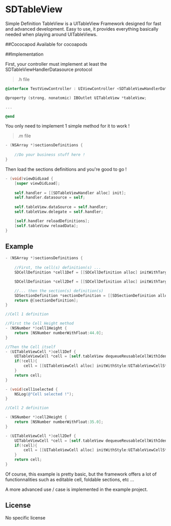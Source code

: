 # SDTableView
Simple Definition TableView is a UITableView Framework designed for fast and advanced development. Easy to use, it provides everything basically needed when playing around UITableViews.

##Cococapod
Available for cocoapods

##Implementation

First, your controller must implement at least the SDTableViewHandlerDatasource protocol

> .h file

```objective-c
@interface TestViewController : UIViewController <SDTableViewHandlerDatasource>

@property (strong, nonatomic) IBOutlet UITableView *tableView;

...

@end
```

You only need to implement 1 simple method for it to work ! 

> .m file

```objective-c
- (NSArray *)sectionsDefinitions {
    
    //Do your business stuff here !
}
```

Then load the sections definitions and you're good to go !

```objective-c
- (void)viewDidLoad {
    [super viewDidLoad];
        
    self.handler = [[SDTableViewHandler alloc] init];
    self.handler.datasource = self;
    
    self.tableView.dataSource = self.handler;
    self.tableView.delegate = self.handler;

    [self.handler reloadDefinitions];
    [self.tableView reloadData];
}
```

## Example

```objective-c
- (NSArray *)sectionsDefinitions {
    
    //First, the cell(s) definition(s) ...
    SDCellDefinition *cell1Def = [[SDCellDefinition alloc] initWithTarget:self heightMethod:@selector(cell1Height) displayMethod:@selector(cell1Def) selectedMethod:@selector(cell1selected)];

    SDCellDefinition *cell2Def = [[SDCellDefinition alloc] initWithTarget:self heightMethod:@selector(cell2Height) displayMethod:@selector(cell2Def) selectedMethod:nil object:@{@"key" : @"Any Object Value"}]; // You can pass any object as a parameter. If you have multiple parameters, use a structure like NSArray

    //... then the section(s) definition(s)
    SDSectionDefinition *sectionDefinition = [[SDSectionDefinition alloc] initWithCells:@[cell1Def, cell2Def]];
    return @[sectionDefinition];
}

//Cell 1 definition

//First the Cell Height method
- (NSNumber *)cell1Height {
    return [NSNumber numberWithFloat:44.0];
}

//Then the Cell itself
- (UITableViewCell *)cell1Def {
	UITableViewCell *cell = [self.tableView dequeueReusableCellWithIdentifier:@"SomeIdentifier"];
	if(!cell){
		cell = [[UITableViewCell alloc] initWithStyle:UITableViewCellStyleDefault reuseIdentifier:@"SomeIdentifier"];
	}
    return cell;
}

- (void)cell1selected {
    NSLog(@"Cell selected !");
}

//Cell 2 definition

- (NSNumber *)cell2Height {
    return [NSNumber numberWithFloat:35.0];
}

- (UITableViewCell *)cell2Def {
    UITableViewCell *cell = [self.tableView dequeueReusableCellWithIdentifier:@"SomeOtherIdentifier"];
	if(!cell){
		cell = [[UITableViewCell alloc] initWithStyle:UITableViewCellStyleDefault reuseIdentifier:@"SomeOtherIdentifier"];
	}
    return cell;
}
```

Of course, this example is pretty basic, but the framework offers a lot of functionnalities such as editable cell, foldable sections, etc ... 

A more advanced use / case is implemented in the example project.

## License

No specific license

